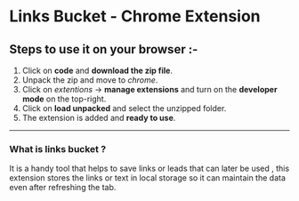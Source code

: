 # Links Bucket - Chrome Extension
## Steps to use it on your browser :-
1.  Click on __code__ and __download the zip file__.
2.  Unpack the zip and move to *chrome*.
3.  Click on _extentions_ -> __manage extensions__ and turn on the __developer mode__ on the top-right.
4.  Click on __load unpacked__ and select the unzipped folder.
5.  The extension is added and __ready to use__.
---
 ### What is links bucket ?
 It is a handy tool that helps to save links or leads that can later be used , this extension stores the links or text in local storage so it can maintain the data even after refreshing the tab.
